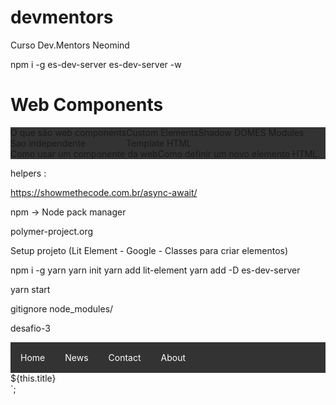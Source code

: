 # devmentors

Curso Dev.Mentors Neomind

npm i -g es-dev-server
es-dev-server -w

# Web Components

- O que são web components
  - Sao independente
  -
- Custom Elements
- Shadow DOM
- ES Modules
- Template HTML
- Como usar um componente da web
- Como definir um novo elemento HTML.

helpers :

https://showmethecode.com.br/async-await/

npm -> Node pack manager

polymer-project.org

Setup projeto (Lit Element - Google - Classes para criar elementos)

npm i -g yarn
yarn init
yarn add lit-element
yarn add -D es-dev-server

yarn start

gitignore
node_modules/

desafio-3

<!DOCTYPE html>
<html>
<head>

<style>
ul {
  list-style-type: none;
  margin: 0;
  padding: 0;
  overflow: hidden;
  background-color: #333333;
}

li {
float: left;
}

li a {
display: block;
color: white;
text-align: center;
padding: 16px;
text-decoration: none;
}

li a:hover {
background-color: #111111;
}
</style>

</head>
<body>

<ul>
  <li><a href="#home">Home</a></li>
  <li><a href="#news">News</a></li>
  <li><a href="#contact">Contact</a></li>
  <li><a href="#about">About</a></li>
</ul>

</body>
</html>

 <div class="topnav" id="topmenu">
                <a id="title" class="active">${this.title}</a>
            </div>`;

